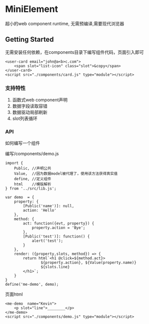 # MiniElement 

超小的web component runtime, 无需预编译,需要现代浏览器

## Getting Started

无需安装任何依赖，在components目录下编写组件代码，页面引入即可 

```
<user-card email="john@a<b>c.com">
	<span slot="list-icon" class="slot">&copy</span>
</user-card>
<script src="./components/card.js" type="module"></script>
```

### 支持特性  

1. 函数式web component声明
2. 数据字段读取容错
3. 数据驱动局部刷新
4. slot列表循环

### API 
如何编写一个组件


编写/components/demo.js

```
import { 
	Public, //声明公共
	Value,  //因为数据model被代理了，使用该方法获得真实值
	define, //定义组件
	html    //模版解析
} from '../src/lib.js';

var demo  = {
	property: {
		[Public('name')]: null, 
		action: 'Hello' 
	},
	method: {
		act: function({evt, property}) {
			property.action = 'Bye';
		},
		[Public('test')]: function() {
			alert('test');
		} 
	},
	render: ({property,slots, method}) => {
		return html`<h1 @click=${method.act}>
				${property.action}, ${Value(property.name)}
				${slots.line}
		</h1>`;
	}
}
define('me-demo', demo);

```

页面html

```
<me-demo  name="Kevin">
	<p slot="line">________</p>
</me-demo>
<script src="./components/demo.js" type="module"></script>
```




